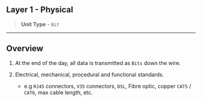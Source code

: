 ## Layer 1 - Physical

> __Unit Type__ - `Bit`

---

## Overview

1. At the end of the day, all data is transmitted as `Bits` down the wire.

2. Electrical, mechanical, procedural and functional standards.

    * e.g `RJ45` connectors, `V35` connectors, `DSL`, Fibre optic, copper `CAT5` / `CAT6`, max cable length, etc.